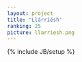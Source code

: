 ```yaml
---
layout: project
title: "Llárriésh"
ranking: 25
picture: llarriesh.png
---
```

{% include JB/setup %}


